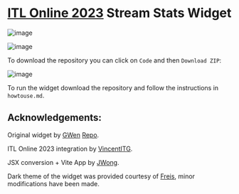 # [ITL Online 2023](https://itl2023.groovestats.com) Stream Stats Widget

![image](widget_dark.png)

![image](widget_light_vertical.png)

To download the repository you can click on `Code` and then `Download ZIP`:

![image](download.png)

To run the widget download the repository and follow the instructions in `howtouse.md`.

## Acknowledgements:

Original widget by [GWen](https://github.com/G-Wen) [Repo](https://github.com/G-Wen/itl2023widget).

ITL Online 2023 integration by [VincentITG](https://github.com/vlnguyen).

JSX conversion + Vite App by [JWong](https://github.com/JonJWong).

Dark theme of the widget was provided courtesy of [Freis](https://github.com/gab-santi), minor modifications have been made.
